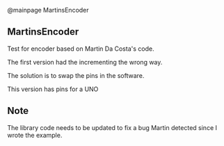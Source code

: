 @mainpage MartinsEncoder

## MartinsEncoder

Test for encoder based on Martin Da Costa's code.

The first version had the incrementing the wrong way.

The solution is to swap the pins in the software.

This version has pins for a UNO

## Note

The library code needs to be updated to fix a bug Martin detected since I wrote the example.
